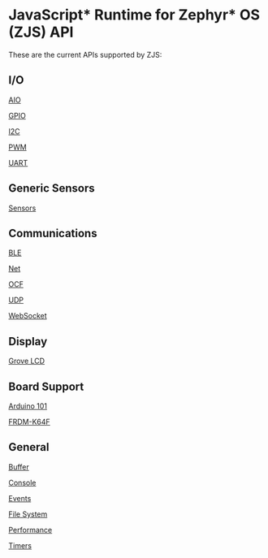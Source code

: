 JavaScript* Runtime for Zephyr* OS (ZJS) API
============================================

These are the current APIs supported by ZJS:

I/O
---
[AIO](./aio.md)

[GPIO](./gpio.md)

[I2C](./i2c.md)

[PWM](./pwm.md)

[UART](./uart.md)

Generic Sensors
---------------
[Sensors](./sensors.md)

Communications
--------------
[BLE](./ble.md)

[Net](./net.md)

[OCF](./ocf.md)

[UDP](./dgram.md)

[WebSocket](./web-socket.md)

Display
-------
[Grove LCD](./grove_lcd.md)

Board Support
-------------
[Arduino 101](./a101_pins.md)

[FRDM-K64F](./k64f_pins.md)

General
-------
[Buffer](./buffer.md)

[Console](./console.md)

[Events](./events.md)

[File System](./fs.md)

[Performance](./performance.md)

[Timers](./timers.md)
